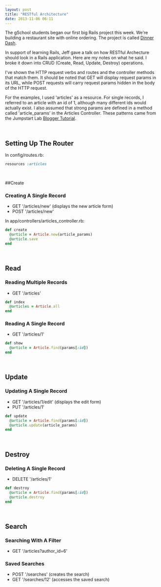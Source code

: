 ```yaml
---
layout: post
title: "RESTful Architecture"
date: 2013-11-06 06:11
---
```


The gSchool students began our first big Rails project this week. We're building a restaurant site with online ordering. The project is called [Dinner Dash](http://tutorials.jumpstartlab.com/projects/dinner_dash.html).

In support of learning Rails, Jeff gave a talk on how RESTful Archecture should look in a Rails application. Here are my notes on what he said. I broke it down into CRUD (Create, Read, Update, Destroy) operations.

I've shown the HTTP request verbs and routes and the controller methods that match them. It should be noted that GET will display request params in its URL, while POST requests will carry request params hidden in the body of the HTTP request.

For the examples, I used 'articles' as a resource. For single records, I referred to an article with an id of 1, although many different ids would actually exist. I also assumed that strong params are defined in a method called 'article_params' in the Articles Controller. These patterns came from the Jumpstart Lab [Blogger Tutorial](tutorials.jumpstartlab.com/projects/blogger.html).

<br/>

## Setting Up The Router

In config/routes.rb:

```ruby
resources :articles
```

<br/>

##Create

### Creating A Single Record

- GET '/articles/new' (displays the new article form)
- POST '/articles/new'

In app/controllers/articles_controller.rb:

```ruby
def create
  @article = Article.new(article_params)
  @article.save
end
```

<br />

## Read

### Reading Multiple Records

- GET '/articles'

```ruby
def index
  @articles = Article.all
end
```

### Reading A Single Record

- GET '/articles/1'

```ruby
def show
  @article = Article.find(params[:id])
end
```

<br />

## Update

### Updating A Single Record

- GET '/articles/1/edit' (displays the edit form)
- PUT '/articles/1'

```ruby
def update
  @article = Article.find(params[:id])
  @article.update(article_params)
end
```

<br />

## Destroy

### Deleting A Single Record

- DELETE '/articles/1'

```ruby
def destroy
  @article = Article.find(params[:id])
  @article.destroy
end
```

<br/>

## Search

### Searching With A Filter

- GET '/articles?author_id=6'

### Saved Searches

- POST '/searches' (creates the search)
- GET '/searches/12' (accesses the saved search)

